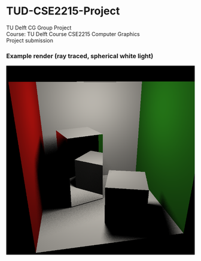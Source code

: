 # TUD-CSE2215-Project
TU Delft CG Group Project  
Course: TU Delft Course CSE2215 Computer Graphics  
Project submission

### Example render (ray traced, spherical white light)
![](render.png)